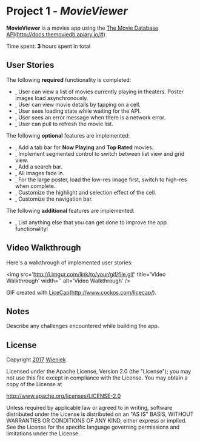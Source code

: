 # Project 1 - *MovieViewer*

**MovieViewer** is a movies app using the [The Movie Database API]()(http://docs.themoviedb.apiary.io/#).

Time spent: **3** hours spent in total

## User Stories

The following **required** functionality is completed:

- [ ]() User can view a list of movies currently playing in theaters. Poster images load asynchronously.
- [ ]() User can view movie details by tapping on a cell.
- [ ]() User sees loading state while waiting for the API.
- [ ]() User sees an error message when there is a network error.
- [ ]() User can pull to refresh the movie list.

The following **optional** features are implemented:

- [ ]() Add a tab bar for **Now Playing** and **Top Rated** movies.
- [ ]() Implement segmented control to switch between list view and grid view.
- [ ]() Add a search bar.
- [ ]() All images fade in.
- [ ]() For the large poster, load the low-res image first, switch to high-res when complete.
- [ ]() Customize the highlight and selection effect of the cell.
- [ ]() Customize the navigation bar.

The following **additional** features are implemented:

- [ ]() List anything else that you can get done to improve the app functionality!

## Video Walkthrough

Here's a walkthrough of implemented user stories:

\<img src='http://i.imgur.com/link/to/your/gif/file.gif' title='Video Walkthrough' width='' alt='Video Walkthrough' /\>

GIF created with [LiceCap]()(http://www.cockos.com/licecap/).

## Notes

Describe any challenges encountered while building the app.

## License

Copyright [2017]() [Wieniek]()

Licensed under the Apache License, Version 2.0 (the "License");
you may not use this file except in compliance with the License.
You may obtain a copy of the License at

http://www.apache.org/licenses/LICENSE-2.0

Unless required by applicable law or agreed to in writing, software
distributed under the License is distributed on an "AS IS" BASIS,
WITHOUT WARRANTIES OR CONDITIONS OF ANY KIND, either express or implied.
See the License for the specific language governing permissions and
limitations under the License.

